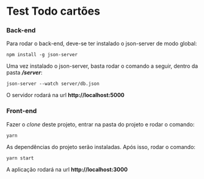 # Test Todo cartões

### Back-end
Para rodar o back-end, deve-se ter instalado o json-server de modo global:
```
npm install -g json-server
```
Uma vez instalado o json-server, basta rodar o comando a seguir, dentro da pasta **_/server_**:
```
json-server --watch server/db.json
```
O servidor rodará na url **http://localhost:5000**

### Front-end
Fazer o *clone* deste projeto, entrar na pasta do projeto e rodar o comando:
```
yarn
```
As dependências do projeto serão instaladas. Após isso, rodar o comando:
```
yarn start
```
A aplicação rodará na url **http://localhost:3000**